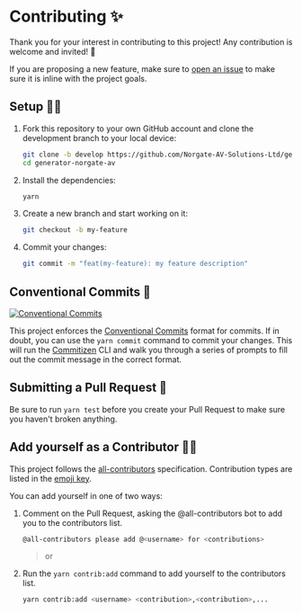 # Contributing ✨

Thank you for your interest in contributing to this project! Any contribution is welcome and invited! 🙌

If you are proposing a new feature, make sure to [open an issue](https://github.com/Norgate-AV-Solutions-Ltd/generator-norgate-av/issues/new/choose) to make sure it is inline with the project goals.

## Setup :technologist:

1. Fork this repository to your own GitHub account and clone the development branch to your local device:

    ```bash
    git clone -b develop https://github.com/Norgate-AV-Solutions-Ltd/generator-norgate-av.git
    cd generator-norgate-av
    ```

2. Install the dependencies:

    ```bash
    yarn
    ```

3. Create a new branch and start working on it:

    ```bash
    git checkout -b my-feature
    ```

4. Commit your changes:

    ```bash
    git commit -m "feat(my-feature): my feature description"
    ```

## Conventional Commits 📝

[![Conventional Commits](https://img.shields.io/badge/Conventional%20Commits-1.0.0-%23FE5196?logo=conventionalcommits&logoColor=white)](https://conventionalcommits.org)

This project enforces the [Conventional Commits](https://www.conventionalcommits.org/en/v1.0.0/) format for commits. If in doubt, you can use the `yarn commit` command to commit your changes. This will run the [Commitizen](https://commitizen-tools.github.io/commitizen/) CLI and walk you through a series of prompts to fill out the commit message in the correct format.

## Submitting a Pull Request 🚀

Be sure to run `yarn test` before you create your Pull Request to make sure you haven't broken anything.

## Add yourself as a Contributor 🙋‍♂️

This project follows the [all-contributors](https://allcontributors.org) specification. Contribution types are listed in the [emoji key](https://allcontributors.org/docs/en/emoji-key).

You can add yourself in one of two ways:

1. Comment on the Pull Request, asking the @all-contributors bot to add you to the contributors list.

    ```bash
    @all-contributors please add @<username> for <contributions>
    ```

    > or

2. Run the `yarn contrib:add` command to add yourself to the contributors list.

    ```bash
    yarn contrib:add <username> <contribution>,<contribution>,...
    ```
